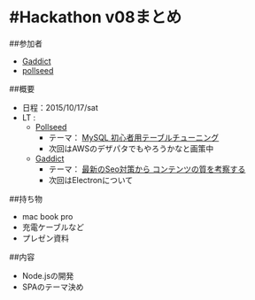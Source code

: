 # #Hackathon v08まとめ

##参加者
* [Gaddict](https://github.com/Gaddict)
* [pollseed](https://github.com/pollseed)

##概要
* 日程：2015/10/17/sat
* LT : 
  * [Pollseed](https://github.com/pollseed)
    * テーマ： [MySQL 初心者用テーブルチューニング](http://www.slideshare.net/pollseed/ltdb)
    * 次回はAWSのデザパタでもやろうかなと画策中
  * [Gaddict](https://github.com/Gaddict)
    * テーマ： [最新のSeo対策から コンテンツの質を考察する](http://www.slideshare.net/Gaddict/seo-54031935)
    * 次回はElectronについて

##持ち物
* mac book pro
* 充電ケーブルなど
* プレゼン資料

##内容
* Node.jsの開発
* SPAのテーマ決め
